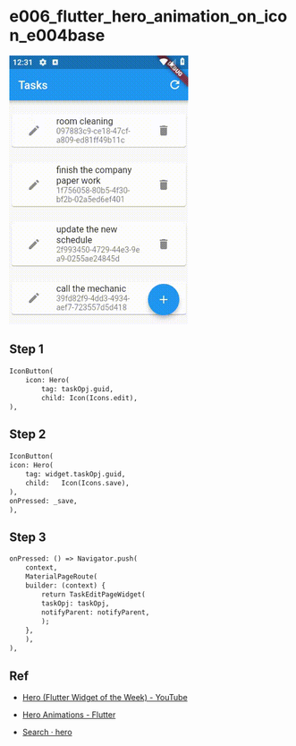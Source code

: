 # e006_flutter_hero_animation_on_icon_e004base

![app screen record](docs/screen_record.gif)

## Step 1

    IconButton(
        icon: Hero(
            tag: taskOpj.guid,
            child: Icon(Icons.edit),
    ),

## Step 2

    IconButton(
    icon: Hero(
        tag: widget.taskOpj.guid,
        child:   Icon(Icons.save),
    ),
    onPressed: _save,
    ),

## Step 3

    onPressed: () => Navigator.push(
        context,
        MaterialPageRoute(
        builder: (context) {
            return TaskEditPageWidget(
            taskOpj: taskOpj,
            notifyParent: notifyParent,
            );
        },
        ),
    ),

## Ref

- [Hero (Flutter Widget of the Week) - YouTube](https://www.youtube.com/watch?v=Be9UH1kXFDw)

- [Hero Animations - Flutter](https://flutter.dev/docs/development/ui/animations/hero-animations)

- [Search · hero](https://github.com/flutter/flutter/search?p=2&q=hero&unscoped_q=hero)

